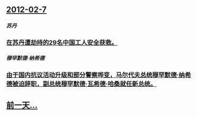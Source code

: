 ## [2012-02-7](/zh/news/2012/02/7/index.md)

##### 苏丹
### [ 在苏丹遭劫持的29名中国工人安全获救。](/zh/news/2012/02/7/在苏丹遭劫持的29名中国工人安全获救.md)
##### 穆罕默德·纳希德
### [由于国内抗议活动升级和部分警察哗变，马尔代夫总统穆罕默德·纳希德被迫辞职，副总统穆罕默德·瓦希德·哈桑就任新总统。](/zh/news/2012/02/7/由于国内抗议活动升级和部分警察哗变-马尔代夫总统穆罕默德-纳希德被迫辞职-副总统穆罕默德-瓦希德-哈桑就任新总统.md)
## [前一天...](/zh/news/2012/02/6/index.md)


